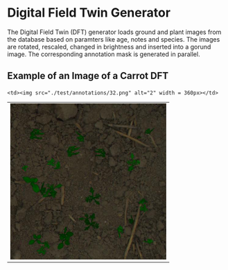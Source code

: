# Digital Field Twin Generator
 The Digital Field Twin (DFT) generator loads ground and plant images from the database based on paramters like age, notes and species. The images are rotated, rescaled, changed in brightness and inserted into a gorund image. The corresponding annotation mask is generated in parallel. 
 
 ## Example of an Image of a Carrot DFT
 
 <table>
  <tr>
    <td> <img src="./test/images/32.jpg"  alt="1" width = 360px ></td>

    <td><img src="./test/annotations/32.png" alt="2" width = 360px></td>
   </tr> 
  </tr>
</table>

